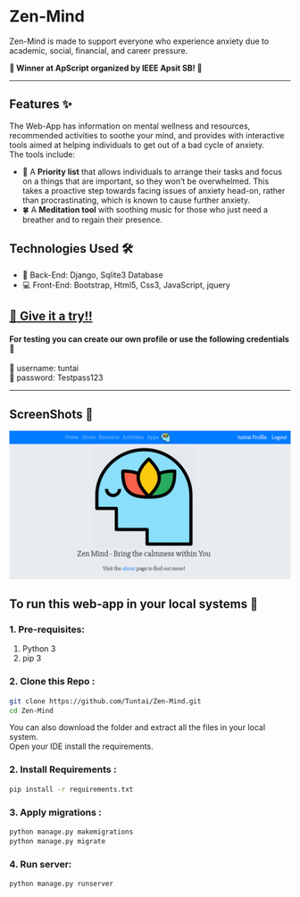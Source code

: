 # Zen-Mind
Zen-Mind is made to support everyone who experience anxiety due to academic, social, financial, and career pressure. <br>

**:1st_place_medal: Winner at ApScript organized by IEEE Apsit SB! :partying_face:** <br>

<hr>

## Features :sparkles:
The Web-App has information on mental wellness and resources, recommended activities to soothe your mind, and provides with interactive tools aimed at helping individuals to get out of a bad cycle of anxiety. <br>
The tools include: 

 - :memo: A **Priority list** that allows individuals to arrange their tasks and focus on a things that are important, so they won’t be overwhelmed. This takes a proactive step towards facing issues of anxiety head-on, rather than procrastinating, which is known to cause further anxiety. <br>
 - :four_leaf_clover: A **Meditation tool** with soothing music for those who just need a breather and to regain their presence.

## Technologies Used :hammer_and_wrench:
 - :construction: Back-End: Django, Sqlite3 Database
 - :computer: Front-End: Bootstrap, Html5, Css3, JavaScript, jquery
 
## <a href="https://zen-mind-django-app.herokuapp.com/" target="blank">:sunflower: Give it a try!!</a>

#### For testing you can create our own profile or use the following credentials :closed_lock_with_key:
:robot: username: tuntai <br>
:key: password: Testpass123

<hr> 

## ScreenShots :camera_flash:
![Screenshot1](zen-mind.png)  

## To run this web-app in your local systems :open_file_folder:

### 1. Pre-requisites:
1. Python 3
2. pip 3
### 2. Clone this Repo :
```sh
git clone https://github.com/Tuntai/Zen-Mind.git
cd Zen-Mind
```
You can also download the folder and extract all the files in your local system.<br>
Open your IDE install the requirements.
### 2. Install Requirements :
```sh
pip install -r requirements.txt
```
### 3. Apply migrations : 
```sh
python manage.py makemigrations
python manage.py migrate
```
### 4. Run server:
```sh
python manage.py runserver
```

